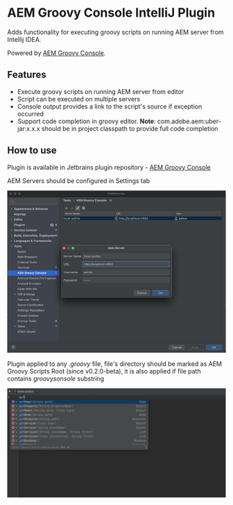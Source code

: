 # AEM Groovy Console IntelliJ Plugin
<!-- Plugin description -->
Adds functionality for executing groovy scripts on running AEM server from Intellij IDEA.

Powered by [AEM Groovy Console](https://github.com/OlsonDigital/aem-groovy-console).

## Features

- Execute groovy scripts on running AEM server from editor
- Script can be executed on multiple servers
- Console output provides a link to the script's source if exception occurred
- Support code completion in groovy editor. **Note**: com.adobe.aem:uber-jar:x.x.x should be in project classpath to provide full code completion
<!-- Plugin description end -->

## How to use
Plugin is available in Jetbrains plugin repository - [AEM Groovy Console](https://plugins.jetbrains.com/plugin/10893-aem-groovy-console)

AEM Servers should be configured in Settings tab

![Screenshot](screenshot2.png)

Plugin applied to any *.groovy* file, file's directory should be marked as AEM Groovy Scripts Root (since v0.2.0-beta),
it is also applied if file path contains *groovysonsole* substring

![Screenshot](screenshot1.png)